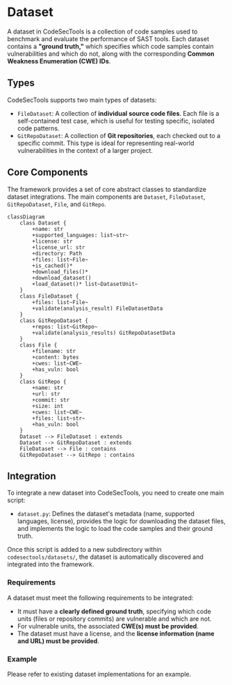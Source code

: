 # Dataset

A dataset in CodeSecTools is a collection of code samples used to benchmark and evaluate the performance of SAST tools. Each dataset contains a **"ground truth,"** which specifies which code samples contain vulnerabilities and which do not, along with the corresponding **Common Weakness Enumeration (CWE) IDs**.

## Types

CodeSecTools supports two main types of datasets:

- `FileDataset`: A collection of **individual source code files**. Each file is a self-contained test case, which is useful for testing specific, isolated code patterns.
- `GitRepoDataset`: A collection of **Git repositories**, each checked out to a specific commit. This type is ideal for representing real-world vulnerabilities in the context of a larger project.

## Core Components

The framework provides a set of core abstract classes to standardize dataset integrations. The main components are `Dataset`, `FileDataset`, `GitRepoDataset`, `File`, and `GitRepo`.

```mermaid
classDiagram
    class Dataset {
        +name: str
        +supported_languages: list~str~
        +license: str
        +license_url: str
        +directory: Path
        +files: list~File~
        +is_cached()*
        +download_files()*
        +download_dataset()
        +load_dataset()* list~DatasetUnit~
    }
    class FileDataset {
        +files: list~File~
        +validate(analysis_result) FileDatasetData
    }
    class GitRepoDataset {
        +repos: list~GitRepo~
        +validate(analysis_results) GitRepoDatasetData
    }
    class File {
        +filename: str
        +content: bytes
        +cwes: list~CWE~
        +has_vuln: bool
    }
    class GitRepo {
        +name: str
        +url: str
        +commit: str
        +size: int
        +cwes: list~CWE~
        +files: list~str~
        +has_vuln: bool
    }
    Dataset --> FileDataset : extends
    Dataset --> GitRepoDataset : extends
    FileDataset --> File : contains
    GitRepoDataset --> GitRepo : contains
```

## Integration

To integrate a new dataset into CodeSecTools, you need to create one main script:

- `dataset.py`: Defines the dataset's metadata (name, supported languages, license), provides the logic for downloading the dataset files, and implements the logic to load the code samples and their ground truth.

Once this script is added to a new subdirectory within `codesectools/datasets/`, the dataset is automatically discovered and integrated into the framework.

### Requirements
A dataset must meet the following requirements to be integrated:

- It must have a **clearly defined ground truth**, specifying which code units (files or repository commits) are vulnerable and which are not.
- For vulnerable units, the associated **CWE(s) must be provided**.
- The dataset must have a license, and the **license information (name and URL) must be provided**.

### Example

Please refer to existing dataset implementations for an example.

